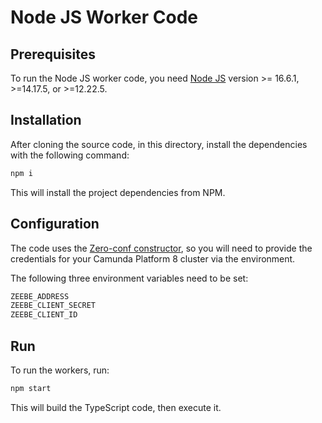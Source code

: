 # Node JS Worker Code

## Prerequisites

To run the Node JS worker code, you need [Node JS](https://nodejs.org/en/) version >= 16.6.1, >=14.17.5, or >=12.22.5.

## Installation

After cloning the source code, in this directory, install the dependencies with the following command: 

```bash
npm i
```

This will install the project dependencies from NPM.

## Configuration

The code uses the [Zero-conf constructor](https://github.com/camunda-community-hub/zeebe-client-node-js#zero-conf), so you will need to provide the credentials for your Camunda Platform 8 cluster via the environment.

The following three environment variables need to be set:

```bash
ZEEBE_ADDRESS
ZEEBE_CLIENT_SECRET
ZEEBE_CLIENT_ID
```

## Run

To run the workers, run: 

```bash
npm start
```

This will build the TypeScript code, then execute it.